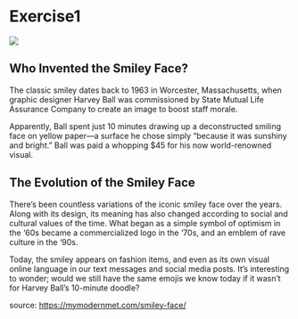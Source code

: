 # Exercise1
![](https://cdn.pixabay.com/photo/2019/02/19/19/45/thumbs-up-4007573_1280.png)


## Who Invented the Smiley Face?
The classic smiley dates back to 1963 in Worcester, Massachusetts, when graphic designer Harvey Ball was commissioned by State Mutual Life Assurance Company to create an image to boost staff morale. 

Apparently, Ball spent just 10 minutes drawing up a deconstructed smiling face on yellow paper—a surface he chose simply “because it was sunshiny and bright.” Ball was paid a whopping $45 for his now world-renowned visual.

## The Evolution of the Smiley Face
There’s been countless variations of the iconic smiley face over the years. Along with its design, its meaning has also changed according to social and cultural values of the time. What began as a simple symbol of optimism in the ‘60s became a commercialized logo in the ‘70s, and an emblem of rave culture in the ‘90s. 

Today, the smiley appears on fashion items, and even as its own visual online language in our text messages and social media posts. It’s interesting to wonder; would we still have the same emojis we know today if it wasn’t for Harvey Ball’s 10-minute doodle?

source: <https://mymodernmet.com/smiley-face/>

